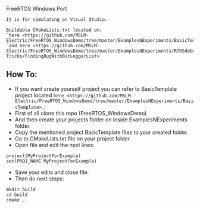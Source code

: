 FreeRTOS Windows Port
```
It is for simulating on Visual Studio.

Buildable CMakeLists.txt located on:
`here <https://github.com/MSLM-Electric/FreeRTOS_WindowsDemo/tree/master/ExamplesNExperiments/BasicTemplate>`
`and here <https://github.com/MSLM-Electric/FreeRTOS_WindowsDemo/tree/master/ExamplesNExperiments/RTOSdebuggingTips-Tricks/FindingBugWithBitLoggerList>`
```

How To:
-------

- If you want create yourself project you can refer to BasicTemplate project located `here <https://github.com/MSLM-Electric/FreeRTOS_WindowsDemo/tree/master/ExamplesNExperiments/BasicTemplate>`_:
- First of all clone this repo (FreeRTOS_WindowsDemo)
- And then create your projects folder on inside ExamplesNExperiments folder.
- Copy the mentioned project BasicTemplate files to your created folder.
- Go to CMakeLists.txt file on your project folder.
- Open file and edit the next lines:
```
project(MyProjectForExample)
set(PROJ_NAME MyProjectForExample)
```
- Save your edits and close file.
- Then do next steps:
```
mkdir build
cd build
cmake ..
```
